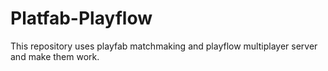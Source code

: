 # Platfab-Playflow
This repository uses playfab matchmaking and playflow multiplayer server and make them work.
